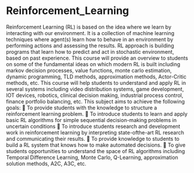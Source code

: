 # Reinforcement_Learning
Reinforcement Learning (RL) is based on the idea where we learn by interacting with our environment. It is a collection of machine learning techniques where agent(s) learn how to behave in an environment by performing actions and assessing the results. RL approach is building programs that learn how to predict and act in stochastic environment, based on past experience. This course will provide an overview to students on some of the fundamental ideas on which modern RL is built including markov decision processes, value functions, monte carlo estimation, dynamic programming, TLD methods, approximation methods, Actor-Critic methods, etc. This course will help students to understand and apply RL in several systems including video distribution systems, game development, IOT devices, robotics, clinical decision making, industrial process control, finance portfolio balancing, etc. This subject aims to achieve the following goals:  To provide students with the knowledge to structure a reinforcement learning problem.  To introduce students to learn and apply basic RL algorithms for simple sequential decision-making problems in uncertain conditions  To introduce students research and development work in reinforcement learning by interpreting state-ofthe-art RL research and communicating their results.  To provide knowledge to students to build a RL system that knows how to make automated decisions.  To give students opportunities to understand the space of RL algorithms including Temporal Difference Learning, Monte Carlo, Q-Learning, approximation solution methods, A2C, A3C, etc.
